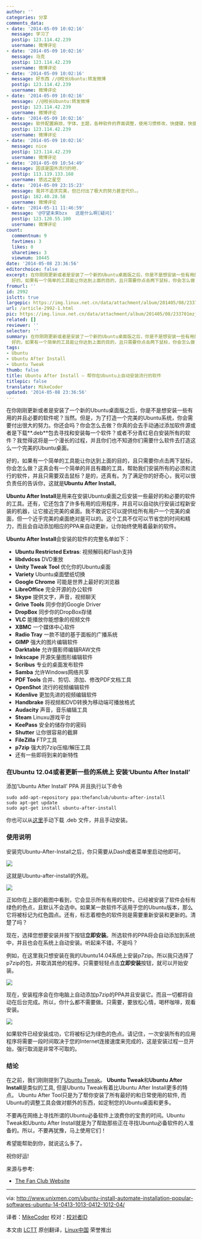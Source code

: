```yaml
---
author: ''
categories: 分享
comments_data:
- date: '2014-05-09 10:02:16'
  message: 学习了
  postip: 123.114.42.239
  username: 微博评论
- date: '2014-05-09 10:02:16'
  message: 马克
  postip: 123.114.42.239
  username: 微博评论
- date: '2014-05-09 10:02:16'
  message: 好东西 //@校长Ubuntu:转发微博
  postip: 123.114.42.239
  username: 微博评论
- date: '2014-05-09 10:02:16'
  message: //@校长Ubuntu:转发微博
  postip: 123.114.42.239
  username: 微博评论
- date: '2014-05-09 10:02:16'
  message: 软件配置麻烦，字体，主题，各种软件的界面调整，使用习惯修改，快捷键，快捷方式，插件，插件配置，书签，中文乱码，自动挂载，服务优化，bash/grub/vi等配置文件修改，java，更新又要换源清内核...，没完没了～，重装一定要三思...
  postip: 123.114.42.239
  username: 微博评论
- date: '2014-05-09 10:02:16'
  message: nice
  postip: 123.114.42.239
  username: 微博评论
- date: '2014-05-09 10:54:49'
  message: 因该是国外流行的吧.
  postip: 113.119.133.168
  username: 悠远之星空
- date: '2014-05-09 23:15:23'
  message: 我并不追求完美，但已付出了极大的努力甚至代价。。
  postip: 182.40.28.58
  username: 微博评论
- date: '2014-05-11 11:46:59'
  message: '@守望未来bzx   这是什么啊[疑问]'
  postip: 123.120.55.100
  username: 微博评论
count:
  commentnum: 9
  favtimes: 3
  likes: 0
  sharetimes: 3
  viewnum: 10445
date: '2014-05-08 23:36:56'
editorchoice: false
excerpt: 在你刚刚更新或者是安装了一个新的Ubuntu桌面版之后，你是不是想安装一些有用的并且必要的软件呢？当然。但是，为了打造一个完美的Ubuntu系统，你会需要付出很大的努力。你还会吗？你会怎么去做？你真的会去手动通过添加软件源或者是下载.deb包去寻找和安装每一个软件？或者不分青红皂白安装所有的软件？我觉得这将是一个漫长的过程，并且你们也不知道你们需要什么软件去打造这么一个完美的Ubuntu桌面。
  好的，如果有一个简单的工具能让你达到上面的目的，且只需要你点击两下鼠标，你会怎么做？这真会有一个简单的并且有趣的工具，帮助我
fromurl: ''
id: 2992
islctt: true
largepic: https://img.linux.net.cn/data/attachment/album/201405/08/233701mzju2vwzj7ona2hh.png
url: /article-2992-1.html
pic: https://img.linux.net.cn/data/attachment/album/201405/08/233701mzju2vwzj7ona2hh.png.thumb.jpg
related: []
reviewer: ''
selector: ''
summary: 在你刚刚更新或者是安装了一个新的Ubuntu桌面版之后，你是不是想安装一些有用的并且必要的软件呢？当然。但是，为了打造一个完美的Ubuntu系统，你会需要付出很大的努力。你还会吗？你会怎么去做？你真的会去手动通过添加软件源或者是下载.deb包去寻找和安装每一个软件？或者不分青红皂白安装所有的软件？我觉得这将是一个漫长的过程，并且你们也不知道你们需要什么软件去打造这么一个完美的Ubuntu桌面。
  好的，如果有一个简单的工具能让你达到上面的目的，且只需要你点击两下鼠标，你会怎么做？这真会有一个简单的并且有趣的工具，帮助我
tags:
- Ubuntu
- Ubuntu After Install
- Ubuntu Tweak
thumb: false
title: Ubuntu After Install – 帮你在Ubuntu上自动安装流行的软件
titlepic: false
translator: MikeCoder
updated: '2014-05-08 23:36:56'
---
```


在你刚刚更新或者是安装了一个新的Ubuntu桌面版之后，你是不是想安装一些有用的并且必要的软件呢？当然。但是，为了打造一个完美的Ubuntu系统，你会需要付出很大的努力。你还会吗？你会怎么去做？你真的会去手动通过添加软件源或者是下载**.deb**包去寻找和安装每一个软件？或者不分青红皂白安装所有的软件？我觉得这将是一个漫长的过程，并且你们也不知道你们需要什么软件去打造这么一个完美的Ubuntu桌面。


好的，如果有一个简单的工具能让你达到上面的目的，且只需要你点击两下鼠标，你会怎么做？这真会有一个简单的并且有趣的工具，帮助我们安装所有的必须和流行的软件，并且只需要双击鼠标？是的，还真有。为了满足你的好奇心，我可以很负责任的告诉你，这就是**Ubuntu After Install**。


**Ubuntu After Install**是用来在安装Ubuntu桌面之后安装一些最好的和必要的软件的工具。还有，它还包含了许多有用的应用程序，并且可以自动执行安装过程新安装的机器，让它接近完美的桌面。我不敢说它可以提供给所有用户一个完美的桌面，但一个近乎完美的桌面绝对是可以的。这个工具不仅可以节省您的时间和精力，而且会自动添加相应的PPA来自动更新，让你始终使用着最新的软件。


**Ubuntu After Install**会安装的软件的完整名单如下：


* **Ubuntu Restricted Extras**: 视频解码和Flash支持
* **libdvdcss** DVD重放
* **Unity Tweak Tool** 优化你的Ubuntu桌面
* **Variety** Ubuntu桌面壁纸切换
* **Google Chrome** 可能是世界上最好的浏览器
* **LibreOffice** 完全开源的办公软件
* **Skype** 提供文字，声音，视频聊天
* **Grive Tools** 同步你的Google Driver
* **DropBox** 同步你的DropBox存储
* **VLC** 能播放你能想象的视频文件
* **XBMC** 一个媒体中心软件
* **Radio Tray** 一款不错的基于面板的广播系统
* **GIMP** 强大的图片编辑软件
* **Darktable** 允许摄影师编辑RAW文件
* **Inkscape** 开源矢量图形编辑软件
* **Scribus** 专业的桌面发布软件
* **Samba** 允许Windows网络共享
* **PDF Tools** 合并、剪切、添加、修改PDF文档工具
* **OpenShot** 流行的视频编辑软件
* **Kdenlive** 更加先进的视频编辑软件
* **Handbrake** 将视频和DVD转换为移动端可播放格式
* **Audacity** 声音，音乐编辑工具
* **Steam** Linuxu游戏平台
* **KeePass** 安全的储存你的密码
* **Shutter** 让你很容易的截屏
* **FileZilla** FTP工具
* **p7zip** 强大的7zip压缩/解压工具
* 还有一些即将到来的新特性


### 在Ubuntu 12.04或者更新一些的系统上 安装‘Ubuntu After Install’


添加‘Ubuntu After Install’ PPA 并且执行以下命令



```
sudo add-apt-repository ppa:thefanclub/ubuntu-after-install
sudo apt-get update
sudo apt-get install ubuntu-after-install

```

你也可以从[这里](http://www.thefanclub.co.za/sites/all/modules/pubdlcnt/pubdlcnt.php?file=http://www.thefanclub.co.za/sites/default/files/public/downloads/ubuntu-after-install_2.4_all.deb&nid=121)手动下载 .deb 文件，并且手动安装。


### 使用说明


安装完Ubuntu-After-Install之后，你只需要从Dash或者菜单里启动他即可。


![](/data/attachment/album/201405/08/233701mzju2vwzj7ona2hh.png)


这就是Ubuntu-after-install的外观。


![](/data/attachment/album/201405/08/233704amyt592gaaazc4ki.png)


正如你在上面的截图中看到，它会显示所有有用的软件。已经被安装了软件会标有绿色的色点，且默认不会选中。如果某一款软件不适用于您的Ubuntu版本，那么它将被标记为红色圆点。还有，标志着橙色的软件则是需要重新安装和更新的。清楚了吗？


现在，选择您想要安装并按下按钮**立即安装**。所选软件的PPA将会自动添加到系统中，并且也会在系统上自动安装。听起来不错，不是吗？


例如，在这里我只想安装在我的Ubuntu14.04系统上安装p7zip。所以我只选择了p7zip的包，并取消其他的程序。只需要轻轻点击**立即安装**按钮，就可以开始安装。


![](/data/attachment/album/201405/08/233707ry1wppnhp2xazwiy.png)


现在，安装程序会在你电脑上自动添加p7zip的PPA并且安装它。而且一切都将自动在后台完成。所以，你什么都不需要做。只需要，要放松心情，喝杯咖啡，观看安装。


![](/data/attachment/album/201405/08/233710fyegii5146v6d5x6.png)


如果软件已经安装成功，它将被标记为绿色的色点。请记住，一次安装所有的应用程序将需要一段时间取决于您的Internet连接速度来完成的，这是安装过程一旦开始，强行取消是非常不可取的。


### 结论


在之前，我们刚刚提到了[Ubuntu Tweak](http://www.unixmen.com/after-a-fresh-install-of-ubuntu-1010-maverick-meerkat-configuration-made-easy-with-ubuntu-tweak/)。 **Ubuntu Tweak**和**Ubuntu After Install**是类似的工具, 但是Ubuntu Tweak有着比Ubuntu After Install更多的特点。 Ubuntu After Tool只是为了帮你安装了所有最好的和日常使用的软件, 而Ubuntu的调整工具会做对额外的东西，如定制您的Ubuntu桌面和更多。


不要再在网络上寻找所谓的Ubuntu必备软件上浪费你的宝贵的时间。Ubuntu Tweak和Ubuntu After Install就是为了帮助那些正在寻找Ubuntu必备软件的人准备的。所以，不要再犹豫，马上使用它们！


希望能帮助到你，就说这么多了。


祝你好运!


来源与参考:


* [The Fan Club Website](http://www.thefanclub.co.za/how-to/ubuntu-after-install)




---


via: <http://www.unixmen.com/ubuntu-install-automate-installation-popular-softwares-ubuntu-14-0413-1013-0412-1012-04/>


译者：[MikeCoder](https://github.com/MikeCoder) 校对：[校对者ID](https://github.com/%E6%A0%A1%E5%AF%B9%E8%80%85ID)


本文由 [LCTT](https://github.com/LCTT/TranslateProject) 原创翻译，[Linux中国](http://linux.cn/) 荣誉推出